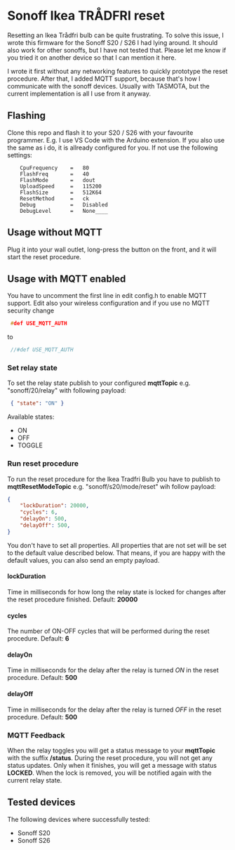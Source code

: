# Sonoff Ikea TRÅDFRI reset

Resetting an Ikea Trådfri bulb can be quite frustrating. To solve this issue, I wrote this firmware for the Sonoff S20 / S26 I had lying around. It should also work for other sonoffs, but I have not tested that. Please let me know if you tried it on another device so that I can mention it here.

I wrote it first without any networking features to quickly prototype the reset procedure. After that, I added MQTT support, because that's how I communicate with the sonoff devices. Usually with TASMOTA, but the current implementation is all I use from it anyway.

## Flashing

Clone this repo and flash it to your S20 / S26 with your favourite programmer. E.g. I use VS Code with the Arduino extension.
If you also use the same as i do, it is allready configured for you. If not use the following settings:

```
    CpuFrequency    =   80
    FlashFreq       =   40
    FlashMode       =   dout
    UploadSpeed     =   115200
    FlashSize       =   512K64
    ResetMethod     =   ck
    Debug           =   Disabled
    DebugLevel      =   None____
```

## Usage without MQTT

Plug it into your wall outlet, long-press the button on the front, and it will start the reset procedure.

## Usage with MQTT enabled

You have to uncomment the first line in edit config.h to enable MQTT support. Edit also your wireless configuration and if you use no MQTT security change  

```c
 #def USE_MQTT_AUTH
 ```

to

```c
 //#def USE_MQTT_AUTH
 ```

### Set relay state

To set the relay state publish to your configured __mqttTopic__ e.g. "sonoff/20/relay" with following payload:

``` json
 { "state": "ON" }
```

Available states:

- ON
- OFF
- TOGGLE

### Run reset procedure

To run the reset procedure for the Ikea Tradfri Bulb you have to publish to __mqttResetModeTopic__ e.g. "sonoff/s20/mode/reset" wih follow payload:

``` json
{
    "lockDuration": 20000,
    "cycles": 6,
    "delayOn": 500,
    "delayOff": 500,
}
```

You don't have to set all properties. All properties that are not set will be set to the default value described below. That means, if you are happy with the default values, you can also send an empty payload.

#### lockDuration

Time in milliseconds for how long the relay state is locked for changes after the reset procedure finished. Default: __20000__

#### cycles

The number of ON-OFF cycles that will be performed during the reset procedure. Default: __6__

#### delayOn

Time in milliseconds for the delay after the relay is turned *ON* in the reset procedure. Default: __500__

#### delayOff

Time in milliseconds for the delay after the relay is turned *OFF* in the reset procedure. Default: __500__

### MQTT Feedback

When the relay toggles you will get a status message to your __mqttTopic__ with the suffix __/status__.
During the reset procedure, you will not get any status updates. Only when it finishes, you will get a message with status __LOCKED__. When the lock is removed, you will be notified again with the current relay state.

## Tested devices

The following devices where successfully tested:

- Sonoff S20
- Sonoff S26
